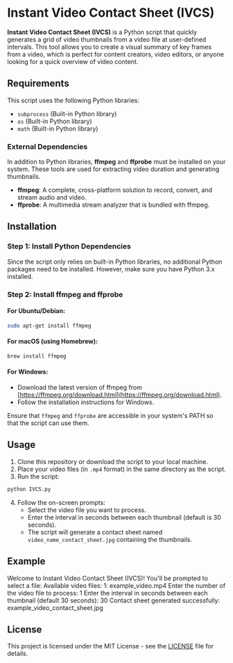 # Instant Video Contact Sheet (IVCS)

**Instant Video Contact Sheet (IVCS)** is a Python script that quickly generates a grid of video thumbnails from a video file at user-defined intervals. This tool allows you to create a visual summary of key frames from a video, which is perfect for content creators, video editors, or anyone looking for a quick overview of video content.

## Requirements

This script uses the following Python libraries:
- `subprocess` (Built-in Python library)
- `os` (Built-in Python library)
- `math` (Built-in Python library)

### External Dependencies

In addition to Python libraries, **ffmpeg** and **ffprobe** must be installed on your system. These tools are used for extracting video duration and generating thumbnails.

- **ffmpeg**: A complete, cross-platform solution to record, convert, and stream audio and video.
- **ffprobe**: A multimedia stream analyzer that is bundled with ffmpeg.

## Installation

### Step 1: Install Python Dependencies
Since the script only relies on built-in Python libraries, no additional Python packages need to be installed. However, make sure you have Python 3.x installed.

### Step 2: Install ffmpeg and ffprobe

#### For Ubuntu/Debian:
```bash
sudo apt-get install ffmpeg
```

#### For macOS (using Homebrew):
```bash
brew install ffmpeg
```

#### For Windows:
- Download the latest version of ffmpeg from [https://ffmpeg.org/download.html](https://ffmpeg.org/download.html).
- Follow the installation instructions for Windows.

Ensure that `ffmpeg` and `ffprobe` are accessible in your system's PATH so that the script can use them.

## Usage

1. Clone this repository or download the script to your local machine.
2. Place your video files (in `.mp4` format) in the same directory as the script.
3. Run the script:

```bash
python IVCS.py
```

4. Follow the on-screen prompts:
    - Select the video file you want to process.
    - Enter the interval in seconds between each thumbnail (default is 30 seconds).
    - The script will generate a contact sheet named `video_name_contact_sheet.jpg` containing the thumbnails.

## Example

Welcome to Instant Video Contact Sheet (IVCS)! You'll be prompted to select a file:
Available video files:
1: example_video.mp4
Enter the number of the video file to process: 1
Enter the interval in seconds between each thumbnail (default 30 seconds): 30
Contact sheet generated successfully: example_video_contact_sheet.jpg


## License

This project is licensed under the MIT License - see the [LICENSE](LICENSE) file for details.
```
